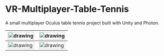 # VR-Multiplayer-Table-Tennis
A small multiplayer Oculus table tennis project built with Unity and Photon.

| <img src="https://contentfish-frontend.s3.eu-west-2.amazonaws.com/assets/VR_TT_1.png" alt="drawing" width="100%"/>  | <img src="https://contentfish-frontend.s3.eu-west-2.amazonaws.com/assets/VR_TT_1.png" alt="drawing" width="100%"/> |
| ------------- | ------------- |
| <img src="https://contentfish-frontend.s3.eu-west-2.amazonaws.com/assets/VR_TT_3.png" alt="drawing" width="100%"/>  | <img src="https://contentfish-frontend.s3.eu-west-2.amazonaws.com/assets/VR_TT_4.png" alt="drawing" width="100%"/>  |

